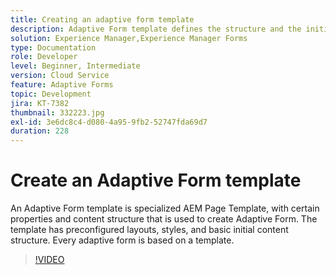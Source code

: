```yaml
---
title: Creating an adaptive form template
description: Adaptive Form template defines the structure and the initial content of your adaptive form.
solution: Experience Manager,Experience Manager Forms
type: Documentation
role: Developer
level: Beginner, Intermediate
version: Cloud Service
feature: Adaptive Forms
topic: Development
jira: KT-7382
thumbnail: 332223.jpg
exl-id: 3e6dc8c4-d080-4a95-9fb2-52747fda69d7
duration: 228
---
```

# Create an Adaptive Form template

An Adaptive Form template is specialized AEM Page Template, with certain properties and content structure that is used to create Adaptive Form. The template has preconfigured layouts, styles, and basic initial content structure. Every adaptive form is based on a template.

>[!VIDEO](https://video.tv.adobe.com/v/332223?quality=12&learn=on)

